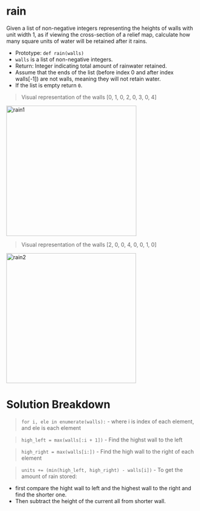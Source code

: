 # rain
Given a list of non-negative integers representing the heights of walls with unit width 1, as if viewing the cross-section of a relief map, calculate how many square units of water will be retained after it rains.

* Prototype: `def rain(walls)`
* `walls` is a list of non-negative integers.
* Return: Integer indicating total amount of rainwater retained.
* Assume that the ends of the list (before index 0 and after index walls[-1]) are not walls, meaning they will not retain water.
* If the list is empty return `0`.

> Visual representation of the walls [0, 1, 0, 2, 0, 3, 0, 4]
<img width="342" alt="rain1" src="https://user-images.githubusercontent.com/99495592/221211046-bdf50859-258d-4b7c-988c-7f6d7e67722e.png">

<br>

> Visual representation of the walls [2, 0, 0, 4, 0, 0, 1, 0]
<img width="341" alt="rain2" src="https://user-images.githubusercontent.com/99495592/221211224-f46a765c-2faa-473c-b1c6-d834be827213.png">

<br>

# Solution Breakdown
> `for i, ele in enumerate(walls):` - where i is index of each element, and ele is each element

> `high_left = max(walls[:i + 1])` - Find the highst wall to the left

> `high_right = max(walls[i:])` - Find the high wall to the right of each element

>`units += (min(high_left, high_right) - walls[i])` - To get the amount of rain stored: 
* first compare the hight wall to left and the highest wall to the right and find the shorter one. 
* Then subtract the height of the current all from shorter wall.